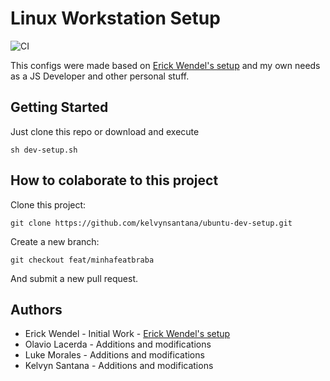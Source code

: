 # Linux Workstation Setup

![CI](https://github.com/kelvynsantana/ubuntu-dev-setup/workflows/CI/badge.svg)


This configs were made based on [Erick Wendel's setup](https://github.com/ErickWendel/ew-ubuntu-setup) and my own needs as a JS Developer and other personal stuff.

## Getting Started

Just clone this repo or download and execute 

```
sh dev-setup.sh
```

## How to colaborate to this project

Clone this project:

```
git clone https://github.com/kelvynsantana/ubuntu-dev-setup.git
```

Create a new branch:

```
git checkout feat/minhafeatbraba
```

And submit a new pull request.


## Authors

- Erick Wendel - Initial Work - [Erick Wendel's setup](https://github.com/ErickWendel)
- Olavio Lacerda - Additions and modifications
- Luke Morales - Additions and modifications
- Kelvyn Santana - Additions and modifications





